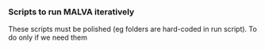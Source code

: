 ### Scripts to run MALVA iteratively

These scripts must be polished (eg folders are hard-coded in run script). To do only if we need them
